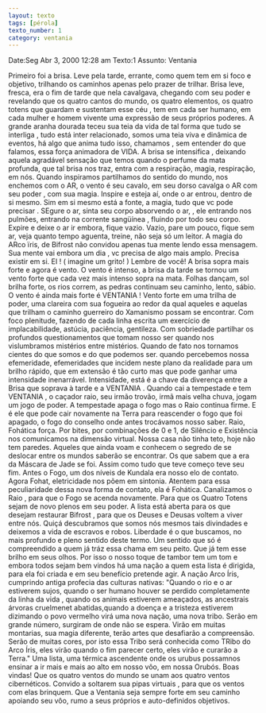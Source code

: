 ```yaml
---
layout: texto
tags: [pérola]
texto_number: 1
category: ventania
---
```

Date:Seg Abr 3, 2000 12:28 am
Texto:1
Assunto: Ventania

Primeiro foi a brisa. 
Leve pela tarde, errante, como quem tem em si foco e objetivo, trilhando os caminhos apenas pelo prazer de trilhar. 
Brisa leve, fresca, era o fim de tarde que nela cavalgava, chegando com seu poder e revelando que os quatro cantos do mundo, os quatro elementos, os quatro totens que guardam e sustentam esse céu , tem em cada ser humano, em cada mulher e homem vivente uma expressão de seus próprios poderes. 
A grande aranha dourada teceu sua teia da vida de tal forma que tudo se interliga , tudo está inter relacionado, somos uma teia viva e dinâmica de eventos, há algo que anima tudo isso, chamamos , sem entender do que falamos, essa força animadora de VIDA. 
A brisa se intensifica , deixando aquela agradável sensação que temos quando o perfume da mata profunda, que tal brisa nos traz, entra com a respiração, magia, respiração, em nós. 
Quando inspiramos partilhamos do sentido do mundo, nos enchemos com o AR, o vento é seu cavalo, em seu dorso cavalga o AR com seu poder , com sua magia. 
Inspire e esteja aí, onde o ar entrou, dentro de si mesmo. 
Sim em si mesmo está a fonte, a magia, tudo que vc pode precisar . 
SEgure o ar, sinta seu corpo absorvendo o ar, , ele entrando nos pulmões, entrando na corrente sangüínea , fluindo por todo seu corpo. 
Expire e deixe o ar ir embora, fique vazio. 
Vazio, pare um pouco, fique sem ar, veja quanto tempo aguenta, treine, não seja só um leitor. 
A magia do ARco ïris, de Bifrost não convidou apenas tua mente lendo essa mensagem. 
Sua mente vai embora um dia , vc precisa de algo mais amplo. 
Precisa existir em si. EI ! ( imagine um grito! ) Lembre de você! 
A brisa sopra mais forte e agora é vento. 
O vento é intenso, a brisa da tarde se tornou um vento forte que cada vez mais intenso sopra na mata. 
Folhas dançam, sol brilha forte, os rios correm, as pedras continuam seu caminho, lento, sábio. 
O vento é ainda mais forte é VENTANIA ! 
Vento forte em uma trilha de poder, uma clareira com sua fogueira ao redor da qual aqueles e aquelas que trilham o caminho guerreiro do Xamanismo possam se encontrar. 
Com foco plenitude, fazendo de cada linha escrita um exercício de implacabilidade, astúcia, paciência, gentileza. 
Com sobriedade partilhar os profundos questionamentos que tomam nosso ser quando nos vislumbramos mistérios entre mistérios. 
Quando de fato nos tornamos cientes do que somos e do que podemos ser. 
quando percebemos nossa efemeridade, efemeridades que incidem neste plano da realidade para um brilho rápido, que em extensão é tão curto mas que pode ganhar uma intensidade inenarrável. 
Intensidade, está é a chave da diverença entre a Brisa que soprava à tarde e a VENTANIA . 
Quando cai a tempestade e tem VENTANIA , o caçador raio, seu irmão trovão, irmã mais velha chuva, jogam um jogo de poder. 
A tempestade apaga o fogo mas o Raio continua firme. 
E é ele que pode cair novamente na Terra para reascender o fogo que foi apagado, o fogo do conselho onde antes trocávamos nosso saber. 
Raio, Fohática força. 
Por bites, por combinações de 0 e 1, de Silêncio e Existência nos comunicamos na dimensão virtual. 
Nossa casa não tinha teto, hoje não tem paredes. 
Aqueles que ainda voam e conhecem o segredo de se deslocar entre os mundos saberão se encontrar. 
Os que sabem que a era da Máscara de Jade se foi. Assim como tudo que teve começo teve seu fim. 
Antes o Fogo, um dos níveis de Kundala era nosso elo de contato. 
Agora Fohat, eletricidade nos põem em sintonia. 
Atentem para essa peculiaridade dessa nova forma de contato, ela é Fohática. 
Canalizamos o Raio , para que o Fogo se acenda novamente. 
Para que os Quatro Totens sejam de novo plenos em seu poder. 
A lista está aberta para os que desejam restaurar Bifrost , para que os Deuses e Deusas voltem a viver entre nós. 
Quiçá descubramos que somos nós mesmos tais divindades e deixemos a vida de escravos e robos. 
Liberdade é o que buscamos, no mais profundo e pleno sentido deste termo. 
Um sentido que só é compreendido a quem já tráz essa chama em seu peito. Que já tem esse brilho em seus olhos. 
Por isso o nosso toque de tambor tem um tom e embora todos sejam bem vindos há uma nação a quem esta lista é dirigida, para ela foi criada e em seu benefício pretende agir. 
A nação Arco Íris, cumprindo antiga profecia das culturas nativas: 
"Quando o rio e o ar estiverem sujos, quando o ser humano houver se perdido completamente da linha da vida , quando os animais estiverem ameaçados, as ancestrais árvoras cruelmenet abatidas,quando a doença e a tristeza estiverem dizimando o povo vermelho virá uma nova nação, uma nova tribo. 
Serão em grande número, surgiram de onde não se espera. 
Virão em muitas montarias, sua magia diferente, terão artes que desafiarão a compreensão. 
Serão de muitas cores, por isto essa Tribo será conhecida como TRibo do Arco Íris, eles virão quando o fim parecer certo, eles virão e curarão a Terra." 
Uma lista, uma térmica ascendente onde os urubus possamnos ensinar a ir mais e mais ao alto em nosso vôo, em nossa Orubós. 
Boas vindas! 
Que os quatro ventos do mundo se unam aos quatro ventos cibernéticos. 
Convido a soltarem sua pipas virtuais , para que os ventos com elas brinquem. 
Que a Ventania seja sempre forte em seu caminho apoiando seu vôo, rumo a seus próprios e auto-definidos objetivos.